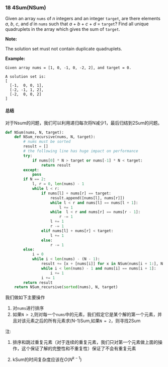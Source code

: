 ### 18 4Sum(NSum)

Given an array `nums` of *n* integers and an integer `target`, are there elements *a*, *b*, *c*, and *d* in `nums` such that *a* + *b* + *c* + *d* = `target`? Find all unique quadruplets in the array which gives the sum of `target`.

**Note:**

The solution set must not contain duplicate quadruplets.

**Example:**

```
Given array nums = [1, 0, -1, 0, -2, 2], and target = 0.

A solution set is:
[
  [-1,  0, 0, 1],
  [-2, -1, 1, 2],
  [-2,  0, 0, 2]
]
```

#### 总结

对于Nsum的问题，我们可以利用递归每次将N减少1，最后归结到2Sum的问题。

```python
def NSum(nums, N, target):
    def NSum_recursive(nums, N, target):
        # nums must be sorted
        result = []
        # the following line has huge impact on performance
        try:
            if nums[0] * N > target or nums[-1] * N < target:
                return result
        except:
            pass
        if N == 2:
            l, r = 0, len(nums) - 1
            while l < r:
                if nums[l] + nums[r] == target:
                    result.append([nums[l], nums[r]])
                    while l < r and nums[l] == nums[l + 1]:
                        l += 1
                    while  l < r and nums[r] == nums[r - 1]:
                        r -= 1
                    l += 1
                    r -= 1
                elif nums[l] + nums[r] < target:
                    l += 1
                else:
                    r -= 1
        else:
            i = 0
            while i < len(nums) - (N - 1):
                result += [x + [nums[i]] for x in NSum(nums[i + 1:], N - 1, target - nums[i])]
                while i < len(nums) - 1 and nums[i] == nums[i + 1]:
                    i += 1
                i += 1
        return result 
    return NSum_recursive(sorted(nums), N, target)
```

我们做如下主要操作

1. 对`nums`进行排序
2. 如果`N > 2`,则对每一个`nums`中的元素，我们假定它是某个解的第一个元素，并且对该元素之后的所有元素求(N-1)Sum,如果`N = 2`，则寻找2Sum

注:

1. 排序和跳过重复元素（对于连续的重复元素，我们只对第一个元素做上面的操作，这个保证了解的完整性和不重复性）保证了不会有重复元素

2. kSum的时间复杂度应该在$O(N^{k-1})$

   